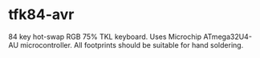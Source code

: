 # tfk84-avr

84 key hot-swap RGB 75% TKL keyboard. Uses Microchip ATmega32U4-AU microcontroller. 
All footprints should be suitable for hand soldering.


